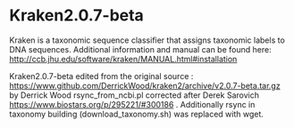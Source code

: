 # Kraken2.0.7-beta
Kraken is a taxonomic sequence classifier that assigns taxonomic labels to DNA sequences. 
Additional information and manual can be found here: http://ccb.jhu.edu/software/kraken/MANUAL.html#installation

Kraken2.0.7-beta edited from the original source : https://www.github.com/DerrickWood/kraken2/archive/v2.0.7-beta.tar.gz by Derrick Wood
rsync_from_ncbi.pl corrected after Derek Sarovich https://www.biostars.org/p/295221/#300186 . Additionally rsync in taxonomy building (download_taxonomy.sh) was replaced with wget.

